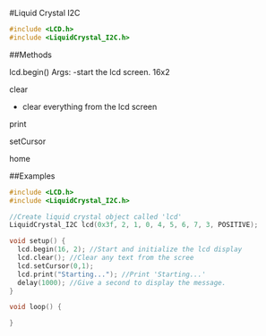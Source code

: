 #Liquid Crystal I2C


```c++
#include <LCD.h>
#include <LiquidCrystal_I2C.h>
```

##Methods

lcd.begin()
Args:
-start the lcd screen. 16x2

clear

- clear everything from the lcd screen

print

setCursor

home

##Examples

```c++
#include <LCD.h>
#include <LiquidCrystal_I2C.h>

//Create liquid crystal object called 'lcd'
LiquidCrystal_I2C lcd(0x3f, 2, 1, 0, 4, 5, 6, 7, 3, POSITIVE);

void setup() {
  lcd.begin(16, 2); //Start and initialize the lcd display
  lcd.clear(); //Clear any text from the scree
  lcd.setCursor(0,1);
  lcd.print("Starting..."); //Print 'Starting...'
  delay(1000); //Give a second to display the message.
}

void loop() {

}
```
